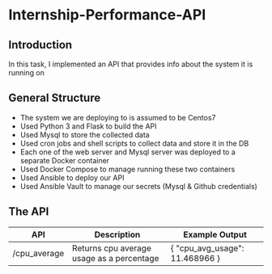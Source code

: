 # Internship-Performance-API

## Introduction
In this task, I implemented an API that provides info about the system it is running on

## General Structure
- The system we are deploying to is assumed to be Centos7
- Used Python 3 and Flask to build the API
- Used Mysql to store the collected data
- Used cron jobs and shell scripts to collect data and store it in the DB
- Each one of the web server and Mysql server was deployed to a separate Docker container
- Used Docker Compose to manage running these two containers
- Used Ansible to deploy our API
- Used Ansible Vault to manage our secrets (Mysql & Github credentials)

## The API
| API | Description | Example Output |
|-----|-------------|----------------|
| /cpu_average | Returns cpu average usage as a percentage | { "cpu_avg_usage": 11.468966 } |
